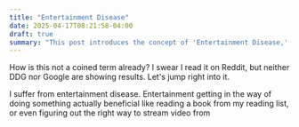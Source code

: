 ```yaml
---
title: "Entertainment Disease"
date: 2025-04-17T08:21:58-04:00
draft: true
summary: "This post introduces the concept of 'Entertainment Disease,' where entertainment hinders engaging in beneficial activities. The author notes the term isn't widely coined and describes their own experience with it, highlighting how entertainment can prevent pursuing productive tasks like reading or technical problem-solving."
---
```


How is this not a coined term already? I swear I read it on Reddit, but neither DDG nor Google are showing results. Let's jump right into it.

I suffer from entertainment disease. Entertainment getting in the way of doing something actually beneficial like reading a book from my reading list, or even figuring out the right way to stream video from
